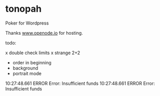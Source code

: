 # tonopah
Poker for Wordpress

Thanks www.openode.io for hosting.

todo:

x double check limits
x strange 2+2
- order in beginning
- background
- portrait mode

10:27:48.661 ERROR Error: Insufficient funds 
10:27:48.661 ERROR Error: Insufficient funds 